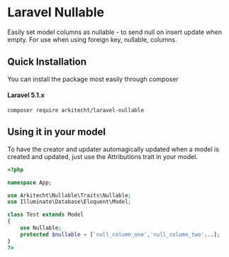 Laravel Nullable
=================
Easily set model columns as nullable - to send null on insert update when empty. For use when using foreign key, nullable, columns.


Quick Installation
------------------
You can install the package most easily through composer

#### Laravel 5.1.x
```
composer require arkitecht/laravel-nullable
```

Using it in your model
------------------
To have the creator and updater automagically updated when a model is created and updated, just use the Attributions trait in your model.

```php
<?php

namespace App;

use Arkitecht\Nullable\Traits\Nullable;
use Illuminate\Database\Eloquent\Model;

class Test extends Model
{
    use Nullable;
    protected $nullable = ['null_column_one','null_column_two'...];
}
?>
```